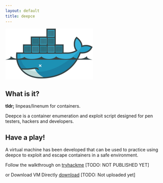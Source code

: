 ```yaml
---
layout: default
title: deepce
---
```


<img id="theimage" src="images/logo.png" alt=""  />

## What is it?

**tldr;** linpeas/linenum for containers.

Deepce is a container enumeration and exploit script designed for pen testers, hackers and developers.

## Have a play!
A virtual machine has been developed that can be used to practice using deepce to exploit and escape containers in a safe environment. 

Follow the walkthrough on [tryhackme](https://tryhackme.com/room/deepce) \[TODO: NOT PUBLISHED YET\]

or Download VM Directly [download](https://google.com) \[TODO: Not uploaded yet\]
